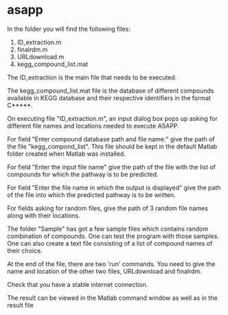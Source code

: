 # asapp
In the folder you will find the following files:
1. ID_extraction.m
2. finalrdm.m
3. URLdownload.m
4. kegg_compound_list.mat

The ID_extraction is the main file that needs to be executed.

The kegg_compound_list.mat file is the database of different compounds available in KEGG database and their respective identifiers in the format C*****.

On executing file "ID_extraction.m", an input dialog box pops up asking for different file names and locations needed to execute ASAPP.

For field "Enter compound database path and file name:" give the path of the file "kegg_compond_list". This file should be kept in the default Matlab folder created when Matlab was installed.

For field "Enter the input file name" give the path of the file with the list of compounds for which the pathway is to be predicted.

For field "Enter the file name in which the output is displayed" give the path of the file into which the predicted pathway is to be written.

For fields asking for random files, give the path of 3 random file names along with their locations.

The folder "Sample" has got a few sample files which contains random combination of compounds. One can test the program with those samples. One can also create a text file consisting of a list of compound names of their choice.

At the end of the file, there are two 'run' commands. You need to give the name and location of the other two files, URLdownload and finalrdm.

Check that you have a stable internet connection.

The result can be viewed in the Matlab command window as well as in the result file
